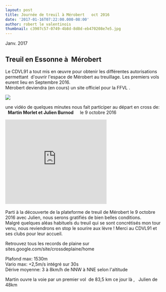 ```yaml
---
layout: post
title: Journée de treuil à Mérobert   oct 2016
date: '2017-01-16T07:22:00.000-08:00'
author: robert le valentinois
thumbnail: c3907c57-0749-4b8d-8d8d-eb470208e7e5.jpg
---
```

Janv. 2017

## **Treuil en Essonne à&nbsp; Mérobert** &nbsp;&nbsp;&nbsp;

Le CDVL91 a tout mis en œuvre pour obtenir les différentes autorisations permettant&nbsp; d'ouvrir l'espace de Mérobert au treuillage. Les premiers vols eurent lieu en Septembre 2016.  
Mérobert deviendra (en cours) un site officiel pour la FFVL .  


[![](7ea007e9-1bf8-4446-baf5-9543e91a871a.jpg)](9d829f81-cb0e-4773-9832-a9db513f8b20.jpg)

 une vidéo de quelques minutes nous fait participer au départ en cross de:  
 &nbsp; **Martin Morlet et Julien Burnod&nbsp;&nbsp;&nbsp;&nbsp;&nbsp;** le 9 octobre 2016   

<iframe allowfullscreen class="YOUTUBE-iframe-video" data-thumbnail-src="https://i.ytimg.com/vi/5rEM24l4nZQ/0.jpg" frameborder="0" height="266" src="https://www.youtube.com/embed/5rEM24l4nZQ?feature=player_embedded" width="320"></iframe>&nbsp;

 Parti à la découverte de la plateforme de treuil de Mérobert le 9 octobre 2016 avec Julien, nous serons gratifiés de bien belles conditions.  
 Malgré quelques aléas habituels du treuil qui se sont concrétisés mon tour venu, nous reviendrons en stop le sourire aux lèvre ! Merci au CDVL91 et ses clubs pour leur accueil.  

 Retrouvez tous les records de plaine sur sites.google.com/site/crossdeplaine/home

 Plafond max: 1530m  
 Vario max: +2,5m/s intégré sur 30s  
 Dérive moyenne: 3 à 8km/h de NNW à NNE selon l'altitude

 Martin ouvre la voie par un premier vol&nbsp; de 83,5 km ce jour là , &nbsp; Julien de 48km

  

  

